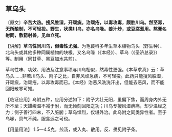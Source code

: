 ## **草乌头**

〔原文〕**辛苦大热。搜风胜湿，开顽痰。治顽疮，以毒攻毒，颇胜川乌。然至毒，无所酿制，不可轻投。野生，状类川乌，亦名乌喙。姜汁炒，或豆腐煮用。熬膏名射罔，敷箭射兽，见血立死。**

【讲解】**草乌性同川乌，但毒性尤强**。为毛莨科多年生草本植物乌头（野生种）、北乌头或其他多种同属植物的块根。又名乌喙（《本经》）、草乌（《圣济总录》）等。制用（同甘草、黑豆加水共煎）。

草乌性味、功效、用法及注意事项与川乌相似，然毒性更强。《本草求真》云：草乌头......非若川乌头、附子之比，自非风顽急痰，不可轻投。此药只能搜风胜湿，开顽痰，治顽疮，以毒攻毒而已。《本经》治恶风洗洗汗出，但能去恶风，而不能回阳散寒可知。

【临证应用】乌附五种，应用分述如下：附子大壮元阳，虽偏下焦，而周身内外无所不至；天雄峻温不减于附，而无倾刻回阳之功；川乌专搜风湿痹痛，却少温经之力；侧子善行四末，不入脏腑；草乌悍烈，仅堪外治。此乌附之同类异性者。至于乌喙，禀气不纯，服食远之可也。

【用量用法】 1.5—4.5克，煎汤，或入丸、散用。反、畏见附子条。
